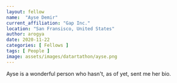 ```yaml
---
layout: fellow
name:  "Ayse Demir"
current_affiliation: "Gap Inc."
location: "San Fransisco, United States"
author: arogya
date: 2020-11-22
categories: [ Fellows ]
tags: [ People ]
image: assets/images/datartathon/ayse.png
---
```


Ayse is a wonderful person who hasn't, as of yet, sent me her bio.

